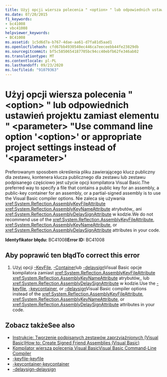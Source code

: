 ```yaml
---
title: Użyj opcji wiersza polecenia " <option> " lub odpowiednich ustawień projektu zamiast elementu " <parameter> "
ms.date: 07/20/2015
f1_keywords:
- bc41008
- vbc41008
helpviewer_keywords:
- BC41008
ms.assetid: 1c5d6d7a-b767-4dae-aa61-d7fa81d5aad1
ms.openlocfilehash: cfd67bb4930540ec446ca7eeceebb44fe23829db
ms.sourcegitcommit: bf5c5850654187705bc94cc40ebfb62fe346ab02
ms.translationtype: MT
ms.contentlocale: pl-PL
ms.lasthandoff: 09/23/2020
ms.locfileid: "91079363"
---
```

# <a name="use-command-line-option-option-or-appropriate-project-settings-instead-of-parameter"></a><span data-ttu-id="8f327-102">Użyj opcji wiersza polecenia " \<option> " lub odpowiednich ustawień projektu zamiast elementu " \<parameter> "</span><span class="sxs-lookup"><span data-stu-id="8f327-102">Use command line option '\<option>' or appropriate project settings instead of '\<parameter>'</span></span>

<span data-ttu-id="8f327-103">Preferowanym sposobem określenia pliku zawierającego klucz publiczny dla zestawu, kontenera klucza publicznego dla zestawu lub zestawu podpisanego częściowo jest użycie opcji kompilatora Visual Basic.</span><span class="sxs-lookup"><span data-stu-id="8f327-103">The preferred way to specify a file that contains a public key for an assembly, a public-key container for an assembly, or a partial-signed assembly is to use the Visual Basic compiler options.</span></span> <span data-ttu-id="8f327-104">Nie zaleca się używania <xref:System.Reflection.AssemblyKeyFileAttribute> <xref:System.Reflection.AssemblyKeyNameAttribute> atrybutów,, ani <xref:System.Reflection.AssemblyDelaySignAttribute> w kodzie.</span><span class="sxs-lookup"><span data-stu-id="8f327-104">We do not recommend use of the <xref:System.Reflection.AssemblyKeyFileAttribute>, <xref:System.Reflection.AssemblyKeyNameAttribute>, or <xref:System.Reflection.AssemblyDelaySignAttribute> attributes in your code.</span></span>  
  
 <span data-ttu-id="8f327-105">**Identyfikator błędu:** BC41008</span><span class="sxs-lookup"><span data-stu-id="8f327-105">**Error ID:** BC41008</span></span>  
  
## <a name="to-correct-this-error"></a><span data-ttu-id="8f327-106">Aby poprawić ten błąd</span><span class="sxs-lookup"><span data-stu-id="8f327-106">To correct this error</span></span>  
  
1. <span data-ttu-id="8f327-107">Użyj opcji [-KeyFile](../reference/command-line-compiler/keyfile.md), [-Container](../reference/command-line-compiler/keycontainer.md)lub [-delaysign](../reference/command-line-compiler/delaysign.md)Visual Basic opcje kompilatora zamiast <xref:System.Reflection.AssemblyKeyFileAttribute> <xref:System.Reflection.AssemblyKeyNameAttribute> atrybutów,, lub <xref:System.Reflection.AssemblyDelaySignAttribute> w kodzie.</span><span class="sxs-lookup"><span data-stu-id="8f327-107">Use the [-keyfile](../reference/command-line-compiler/keyfile.md), [-keycontainer](../reference/command-line-compiler/keycontainer.md), or [-delaysign](../reference/command-line-compiler/delaysign.md)Visual Basic compiler options instead of the <xref:System.Reflection.AssemblyKeyFileAttribute>, <xref:System.Reflection.AssemblyKeyNameAttribute>, or <xref:System.Reflection.AssemblyDelaySignAttribute> attributes in your code.</span></span>  
  
## <a name="see-also"></a><span data-ttu-id="8f327-108">Zobacz także</span><span class="sxs-lookup"><span data-stu-id="8f327-108">See also</span></span>

- [<span data-ttu-id="8f327-109">Instrukcje: Tworzenie podpisanych zestawów zaprzyjaźnionych (Visual Basic)</span><span class="sxs-lookup"><span data-stu-id="8f327-109">How to: Create Signed Friend Assemblies (Visual Basic)</span></span>](../../standard/assembly/create-signed-friend.md)
- [<span data-ttu-id="8f327-110">Kompilator wiersza polecenia Visual Basic</span><span class="sxs-lookup"><span data-stu-id="8f327-110">Visual Basic Command-Line Compiler</span></span>](../reference/command-line-compiler/index.md)
- [<span data-ttu-id="8f327-111">-keyfile</span><span class="sxs-lookup"><span data-stu-id="8f327-111">-keyfile</span></span>](../reference/command-line-compiler/keyfile.md)
- [<span data-ttu-id="8f327-112">-keycontainer</span><span class="sxs-lookup"><span data-stu-id="8f327-112">-keycontainer</span></span>](../reference/command-line-compiler/keycontainer.md)
- [<span data-ttu-id="8f327-113">-delaysign</span><span class="sxs-lookup"><span data-stu-id="8f327-113">-delaysign</span></span>](../reference/command-line-compiler/delaysign.md)

